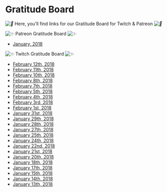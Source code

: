 # Gratitude Board

*![💜](https://s.w.org/images/core/emoji/2.2.1/svg/1f49c.svg)* Here, you’ll find links for our Gratitude Board for Twitch & Patreon *![💜](https://s.w.org/images/core/emoji/2.2.1/svg/1f49c.svg)*

*![✨](https://s.w.org/images/core/emoji/2.2.1/svg/2728.svg)* Patreon Gratitude Board *![✨](https://s.w.org/images/core/emoji/2.2.1/svg/2728.svg)*

* [January, 2018](https://www.patreon.com/posts/gratitude-board-16259097)

*![✨](https://s.w.org/images/core/emoji/2.2.1/svg/2728.svg)* Twitch Gratitude Board *![✨](https://s.w.org/images/core/emoji/2.2.1/svg/2728.svg)*


* [February 12th, 2018](https://twitter.com/DeviCatOutlet/status/963251785145241600)
* [February 11th, 2018](https://twitter.com/DeviCatOutlet/status/962872876847288320)
* [February 10th, 2018](https://twitter.com/DeviCatOutlet/status/962709963692011523)
* [February 8th, 2018](https://twitter.com/DeviCatOutlet/status/961786161961275392)
* [February 7th, 2018](https://twitter.com/DeviCatOutlet/status/961425151089881090)
* [February 5th, 2018](https://twitter.com/DeviCatOutlet/status/960715388651802624)
* [February 4th, 2018](https://twitter.com/DeviCatOutlet/status/960340362400354304)
* [February 3rd, 2018](https://twitter.com/DeviCatOutlet/status/959986294997815297)
* [February 1st, 2018](https://twitter.com/DeviCatOutlet/status/959251849328189447)
* [January 31st, 2018](https://twitter.com/DeviCatOutlet/status/958894089537310727)
* [January 29th, 2018](https://twitter.com/DeviCatOutlet/status/958368517736271872)
* [January 28th, 2018](https://twitter.com/DeviCatOutlet/status/957803344118067205)
* [January 27th, 2018](https://twitter.com/DeviCatOutlet/status/957444911586054149)
* [January 25th, 2018](https://twitter.com/DeviCatOutlet/status/956734378083799040)
* [January 24th, 2018](https://twitter.com/DeviCatOutlet/status/956359299659390983)
* [January 22nd, 2018](https://twitter.com/DeviCatOutlet/status/955639987428569088)
* [January 21st, 2018](https://twitter.com/DeviCatOutlet/status/955270070980304897)
* [January 20th, 2018](https://twitter.com/DeviCatOutlet/status/954908132291072002)
* [January 18th, 2018](https://twitter.com/DeviCatOutlet/status/954181342769631232)
* [January 17th, 2018](https://twitter.com/DeviCatOutlet/status/953829790183804928)
* [January 15th, 2018](https://twitter.com/DeviCatOutlet/status/953293119994433536)
* [January 14th, 2018](https://twitter.com/DeviCatOutlet/status/952733286828265472)
* [January 13th, 2018](https://twitter.com/DeviCatOutlet/status/952365841613492224)




